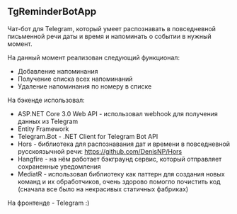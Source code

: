 ## TgReminderBotApp

Чат-бот для Telegram, который умеет распознавать в повседневной письменной речи даты и время и напоминать о событии в нужный момент. 

На данный момент реализован следующий функционал:
* Добавление напоминания
* Получение списка всех напоминаний
* Удаление напоминания по номеру в списке

На бэкенде использовал:
* ASP.NET Core 3.0 Web API - использовал webhook для получения данных из Telegram
* Entity Framework
* Telegram.Bot - .NET Client for Telegram Bot API
* Hors - библиотека для распознавания дат и времени в повседневной русскоязычной речи: https://github.com/DenisNP/Hors
* Hangfire - на нём работает бэкграунд сервис, который отправляет сохраненные уведомления
* MediatR - использовал библиотеку как паттерн для создания новых команд и их обработчиков, очень здорово помогло почистить код (сначала все было на некрасивых статичных фабриках)

На фронтенде - Telegram :)
